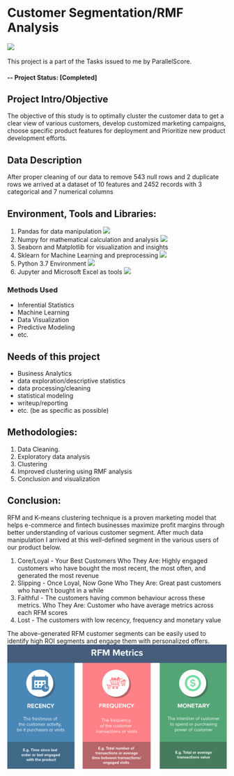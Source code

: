 # Customer Segmentation/RMF Analysis

![](RMF-Analytics.jpg)

This project is a part of the Tasks issued to me by ParallelScore.

#### -- Project Status: [Completed]

## Project Intro/Objective
The objective of this study is to optimally cluster the customer data to get a clear view of various customers, develop customized marketing campaigns, choose specific product features for deployment and Prioritize new product development efforts.

## Data Description
After proper cleaning of our data to remove 543 null rows and 2 duplicate rows we arrived at a dataset of 10 features and 2452 records with 3 categorical and 7 numerical columns

## Environment, Tools and Libraries:
1.	Pandas for data manipulation <img src="https://img.shields.io/badge/pandas-%23150458.svg?style=for-the-badge&logo=pandas&logoColor=white">
2.	Numpy for mathematical calculation and analysis <img src="https://img.shields.io/badge/numpy-%23013243.svg?style=for-the-badge&logo=numpy&logoColor=white">
3.	Seaborn and Matplotlib for visualization and insights
4.	Sklearn for Machine Learning and preprocessing  <img src="https://img.shields.io/badge/scikit--learn-%23F7931E.svg?style=for-the-badge&logo=scikit-learn&logoColor=white">
5.	Python 3.7 Environment <img src="https://img.shields.io/badge/python-%2314354C.svg?style=for-the-badge&logo=python&logoColor=white">
6.	Jupyter and Microsoft Excel as tools <img src="https://img.shields.io/badge/Microsoft_Excel-217346?style=for-the-badge&logo=microsoft-excel&logoColor=white">



### Methods Used
* Inferential Statistics
* Machine Learning
* Data Visualization
* Predictive Modeling
* etc.

## Needs of this project
- Business Analytics
- data exploration/descriptive statistics
- data processing/cleaning
- statistical modeling
- writeup/reporting
- etc. (be as specific as possible)

## Methodologies:
1.	Data Cleaning.
2.	Exploratory data analysis
3.	Clustering
4.	Improved clustering using RMF analysis
5.	Conclusion and visualization 

## Conclusion:
RFM and K-means clustering technique is a proven marketing model that helps e-commerce and fintech businesses maximize profit margins through better understanding of various customer segment.
After much data manipulation I arrived at this well-defined segment in the various users of our product below.

1.	Core/Loyal - Your Best Customers
Who They Are: Highly engaged customers who have bought the most recent, the most often, and generated the most revenue
2.	Slipping - Once Loyal, Now Gone
Who They Are: Great past customers who haven't bought in a while
3.	Faithful - The customers having common behaviour across these metrics.
Who They Are: Customer who have average metrics across each RFM scores
4.	Lost - The customers with low recency, frequency and monetary value

The above-generated RFM customer segments can be easily used to identify high ROI segments and engage them with personalized offers.
![](Incontent_image.png)

